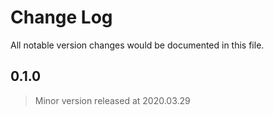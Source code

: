 # Change Log
All notable version changes would be documented in this file.

## 0.1.0
> Minor version released at 2020.03.29
